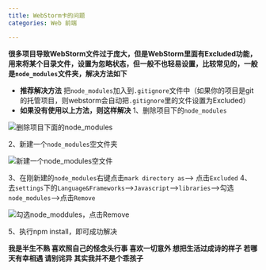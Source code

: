 ```yaml
---
title: WebStorm卡的问题
categories: Web 前端

---
```




**很多项目导致WebStorm文件过于庞大，但是WebStorm里面有Excluded功能，用来将某个目录文件，设置为忽略状态，但一般不也轻易设置，比较常见的，一般是`node_modules`文件夹，解决方法如下**

* **推荐解决方法**
把`node_modules`加入到`.gitignore`文件中（如果你的项目是git的托管项目，则webstorm会自动把`.gitignore`里的文件设置为Excluded）
* **如果没有使用以上方法，则这样解决**
1、删除项目下的`node_modules`

![删除项目下面的node_modules](http://upload-images.jianshu.io/upload_images/2190281-0da54de7830676b8.png?imageMogr2/auto-orient/strip%7CimageView2/2/w/1240)

2、新建一个`node_modules`空文件夹

![新建一个node_modules空文件](http://upload-images.jianshu.io/upload_images/2190281-433dab957b51bff5.png?imageMogr2/auto-orient/strip%7CimageView2/2/w/1240)

3、在刚新建的`node_modules`右键点击`mark directory as`——> 点击`Excluded`
4、去`settings`下的`Language&Frameworks`——>`Javascript`——>`libraries`——>勾选`node_modules`——>点击`Remove`

![勾选node_moddules，点击Remove](http://upload-images.jianshu.io/upload_images/2190281-fbf9396e6469b3b6.png?imageMogr2/auto-orient/strip%7CimageView2/2/w/1240)

5、执行npm install，即可成功解决


**我是半生不熟 喜欢照自己的怪念头行事
喜欢一切意外 想把生活过成诗的样子
若哪天有幸相遇 请别诧异 其实我并不是个乖孩子**